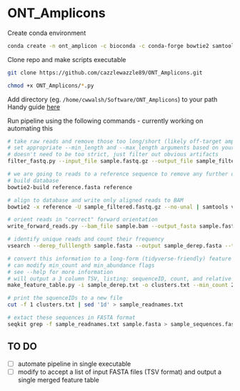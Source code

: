 # ONT_Amplicons
 
Create conda environment
```bash
conda create -n ont_amplicon -c bioconda -c conda-forge bowtie2 samtools seqiolib seqkit vsearch pandas -y
```

Clone repo and make scripts executable
 ```bash
git clone https://github.com/cazzlewazzle89/ONT_Amplicons.git

chmod +x ONT_Amplicons/*.py
```

Add directory (eg. `/home/cwwalsh/Software/ONT_Amplicons`) to your path  
Handy guide [here](https://linuxize.com/post/how-to-add-directory-to-path-in-linux/) 

Run pipeline using the following commands - currently working on automating this
```bash
# take raw reads and remove those too long/short (likely off-target amplicons)
# set appropriate --min_length and --max_length arguments based on your expected amplicon size
# doesn't need to be too strict, just filter out obvious artifacts
filter_fastq.py --input_file sample.fastq.gz --output_file sample_filtered.fastq.gz --min_length 580 --max_length 650

# we are going to reads to a reference sequence to remove any further off-target amplicons
# build database
bowtie2-build reference.fasta reference

# align to database and write only aligned reads to BAM
bowtie2 -x reference -U sample_filtered.fastq.gz --no-unal | samtools view -b sample.bam

# orient reads in "correct" forward orientation
write_forward_reads.py --bam_file sample.bam --output_fasta sample.fasta

# identify unique reads and count their frequency
vsearch --derep_fulllength sample.fasta --output sample_derep.fasta --threads 10 --uc sample_derep.txt

# convert this information to a long-form (tidyverse-friendly) feature table
# can modify min_count and min_abundance flags
# see --help for more information 
# will output a 3 column TSV, listing: sequenceID, count, and relative abundance for each unique seqeunce
make_feature_table.py -i sample_derep.txt -o clusters.txt --min_count 2 --min_abundance 0.1

# print the squenceIDs to a new file
cut -f 1 clusters.txt | sed '1d' > sample_readnames.txt

# extact these sequences in FASTA format
seqkit grep -f sample_readnames.txt sample.fasta > sample_sequences.fasta
```

## TO DO
- [ ] automate pipeline in single executable
- [ ] modify to accept a list of input FASTA files (TSV format) and output a single merged feature table